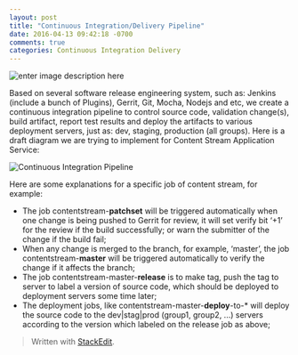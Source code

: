 ```yaml
---
layout: post
title: "Continuous Integration/Delivery Pipeline"
date: 2016-04-13 09:42:18 -0700
comments: true
categories: Continuous Integration Delivery
---
```

![enter image description here](https://lh3.googleusercontent.com/-vYfGCI7QdNQ/Vw52k6Q4XdI/AAAAAAAAEHg/FrNo5qzDlYY8QcdY0bzU4FOf6EuTUs-XgCLcB/s600/Gas-Pipelines-in-Columbia.jpg "Gas-Pipelines-in-Columbia.jpg")

Based on several software release engineering system, such as: Jenkins (include a bunch of Plugins), Gerrit, Git, Mocha, Nodejs and etc, we create a continuous integration pipeline to control source code, validation change(s), build artifact, report test results and deploy the artifacts to various deployment servers, just as: dev, staging, production (all groups). Here is a draft diagram we are trying to implement for Content Stream Application Service:

<!-- more -->

![Continuous Integration Pipeline](https://lh3.googleusercontent.com/-H3FwqFg7z38/Vw50_hFK4tI/AAAAAAAAEHU/1lUUkyBENdUb64L1LA640DUUNewtn03dwCLcB/s1000/Continuous+Integration+Pipeline.png "Continuous Integration Pipeline.png")

Here are some explanations for a specific job of content stream, for example:

 - The job contentstream-**patchset** will be triggered automatically when
   one change is being pushed to Gerrit for review, it will set verify
   bit ‘+1’ for the review if the build successfully; or warn the
   submitter of the change if the build fail;
 - When any change is merged to the branch, for example, ‘master’, the
   job contentstream-**master** will be triggered automatically to verify
   the change if it affects the branch; 
 - The job contentstream-master-**release** is to make tag, push the tag to server
   to label a version of source code, which should be deployed to
   deployment servers some time later; 
 - The deployment jobs, like contentstream-master-**deploy**-to-* will deploy the source code to the dev|stag|prod (group1, group2, ...) servers according to the version which labeled on the release job as above;

> Written with [StackEdit](https://stackedit.io/).
